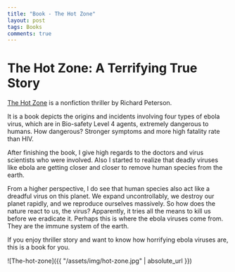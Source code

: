 ```yaml
---
title: "Book - The Hot Zone"
layout: post
tags: Books
comments: true
---
```


# The Hot Zone: A Terrifying True Story

[The Hot Zone](https://www.amazon.com/Hot-Zone-Terrifying-Story-Origins/dp/0385479565) is a nonfiction thriller by Richard Peterson.

It is a book depicts the origins and incidents involving four types of ebola virus, which are in Bio-safety Level 4 agents, extremely dangerous to humans. How dangerous? Stronger symptoms and more high fatality rate than HIV.

After finishing the book, I give high regards to the doctors and virus scientists who were involved. Also I started to realize that deadly viruses like ebola are getting closer and closer to remove human species from the earth.

From a higher perspective, I do see that human species also act like a dreadful virus on this planet. We expand uncontrollably, we destroy our planet rapidly, and we reproduce ourselves massively. So how does the nature react to us, the virus? Apparently, it tries all the means to kill us before we eradicate it. Perhaps this is where the ebola viruses come from. They are the immune system of the earth.

If you enjoy thriller story and want to know how horrifying ebola viruses are, this is a book for you.

![The-hot-zone]({{ "/assets/img/hot-zone.jpg" | absolute_url }})
